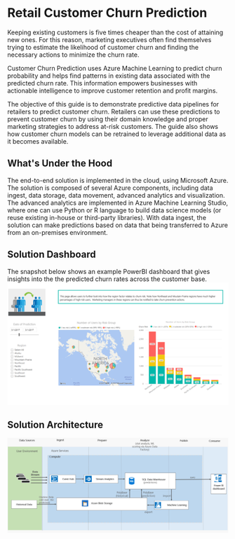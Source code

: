 # Retail Customer Churn Prediction

Keeping existing customers is five times cheaper than the cost of attaining new ones. For this reason, marketing executives often find themselves trying to estimate the likelihood of customer churn and finding the necessary actions to minimize the churn rate. 

Customer Churn Prediction uses Azure Machine Learning to predict churn probability and helps find patterns in existing data associated with the
predicted churn rate. This information empowers businesses with actionable intelligence to improve customer retention and profit margins.

The objective of this guide is to demonstrate predictive data pipelines for retailers to predict customer churn.  Retailers can use these predictions to prevent customer churn by using their domain knowledge and proper marketing strategies to address at-risk customers. The guide also shows how customer churn models can be retrained to leverage additional data as it becomes available.

## What's Under the Hood
The end-to-end solution is implemented in the cloud, using Microsoft Azure. The solution is composed of several Azure components, including data ingest, data storage, data movement, advanced analytics and visualization. The advanced analytics are implemented in Azure Machine Learning Studio, where one can use Python or R language to build data science models (or reuse existing in-house or third-party libraries).  With data ingest, the solution can make predictions based on data that being transferred to Azure from an on-premises environment.

## Solution Dashboard
The snapshot below shows an example PowerBI dashboard that gives insights into the the predicted churn rates across the customer base.
![Insights](https://github.com/Azure/cortana-intelligence-churn-prediction-solution/blob/master/Technical%20Deployment%20Guide/media/customer-churn-dashboard-2.png)

## Solution Architecture
![Solution Diagram Picture](https://github.com/Azure/cortana-intelligence-churn-prediction-solution/blob/master/Technical%20Deployment%20Guide/media/architecture.png)